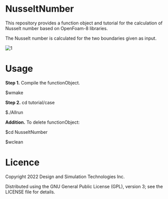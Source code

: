 # NusseltNumber
This repository provides a function object and tutorial for the calculation of Nusselt number based on OpenFoam-8 libraries.

The Nusselt number is calculated for the two boundaries given as input.

![1](https://user-images.githubusercontent.com/92421699/202169434-d9655785-ce9a-4e38-a7c5-3001e88f1f40.png)

# Usage

**Step 1.** Compile the functionObject.

$wmake

**Step 2.** cd tutorial/case

$./Allrun

**Addition.** To delete functionObject:

$cd NusseltNumber

$wclean

# Licence

Copyright 2022 Design and Simulation Technologies Inc.

Distributed using the GNU General Public License (GPL), version 3; see the LICENSE file for details.
